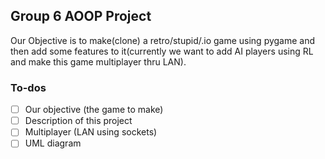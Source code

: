 ## Group 6 AOOP Project
Our Objective is to make(clone) a retro/stupid/.io game using pygame and then add some features to it(currently we want to add AI players using RL and make this game multiplayer thru LAN).
### To-dos
- [ ] Our objective (the game to make)
- [ ] Description of this project
- [ ] Multiplayer (LAN using sockets)
- [ ] UML diagram
